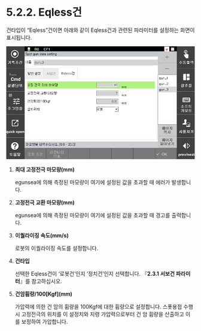 ﻿# 5.2.2. Eqless건

건타입이 “Eqless”건이면 아래와 같이 Eqless건과 관련된 파라미터를 설정하는 화면이 표시됩니다.

![](<../../.gitbook/assets/image (42).png>)

1.  **최대 고정전극 마모량(mm)**

    egunsea에 의해 측정된 마모량이 여기에 설정된 값을 초과할 때 에러가 발생합니다.
2.  **고정전극 교환 마모량(mm)**

    egunsea에 의해 측정된 마모량이 여기에 설정된 값을 초과할 때 경고를 출력합니다.
3.  **이퀄라이징 속도(mm/s)**

    로봇의 이퀄라이징 속도를 설정합니다.
4.  **건타입**

    선택한 Eqless건이 ‘로봇건’인지 ‘정치건’인지 선택합니다. 『**2.3.1 서보건 파라미터**』를 참고하십시오.
5.  **건암휨량/100\[Kgf]\(mm)**

    가압력에 의한 건 암의 휨량을 100Kgf에 대한 휨량으로 설정합니다. 스폿용접 수행 시 고정전극의 위치를 이 설정치와 지령 가압력으로부터 건 암 휨량을 산출하고 이를 보정하여 가압합니다.
